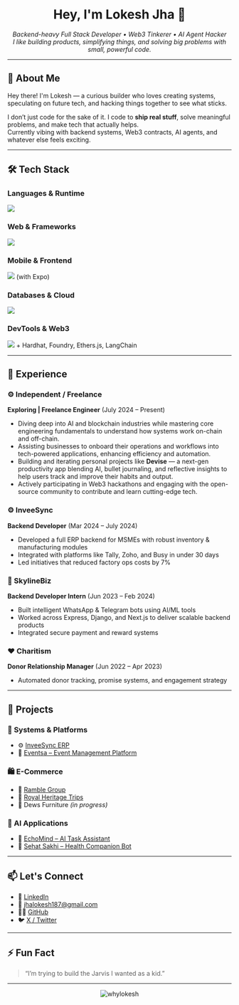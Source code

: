 <h1 align="center">Hey, I'm Lokesh Jha 👋</h1>

<p align="center">
  <em>Backend-heavy Full Stack Developer • Web3 Tinkerer • AI Agent Hacker</em><br>
  <em>I like building products, simplifying things, and solving big problems with small, powerful code.</em>
</p>

---

## 🧠 About Me

Hey there! I'm Lokesh — a curious builder who loves creating systems, speculating on future tech, and hacking things together to see what sticks.  

I don’t just code for the sake of it. I code to **ship real stuff**, solve meaningful problems, and make tech that actually helps.  
Currently vibing with backend systems, Web3 contracts, AI agents, and whatever else feels exciting.

---

## 🛠️ Tech Stack

### Languages & Runtime
<img src="https://skillicons.dev/icons?i=c,cpp,py,js,ts,solidity" />

### Web & Frameworks
<img src="https://skillicons.dev/icons?i=html,css,react,nextjs,tailwind,nodejs,express,django,flask" />

### Mobile & Frontend
<img src="https://skillicons.dev/icons?i=react" /> (with Expo)

### Databases & Cloud
<img src="https://skillicons.dev/icons?i=mysql,postgres,mongodb,dynamodb,aws,prisma,sequelize,redis" />

### DevTools & Web3
<img src="https://skillicons.dev/icons?i=git,github,vscode" /> + Hardhat, Foundry, Ethers.js, LangChain

---

## 💼 Experience

### ⚙️ Independent / Freelance  
**Exploring | Freelance Engineer** (July 2024 – Present)  
- Diving deep into AI and blockchain industries while mastering core engineering fundamentals to understand how systems work on-chain and off-chain.  
- Assisting businesses to onboard their operations and workflows into tech-powered applications, enhancing efficiency and automation.  
- Building and iterating personal projects like **Devise** — a next-gen productivity app blending AI, bullet journaling, and reflective insights to help users track and improve their habits and output.  
- Actively participating in Web3 hackathons and engaging with the open-source community to contribute and learn cutting-edge tech.  

### ⚙️ InveeSync  
**Backend Developer** (Mar 2024 – July 2024)  
- Developed a full ERP backend for MSMEs with robust inventory & manufacturing modules  
- Integrated with platforms like Tally, Zoho, and Busy in under 30 days  
- Led initiatives that reduced factory ops costs by 7%

### 🧠 SkylineBiz  
**Backend Developer Intern** (Jun 2023 – Feb 2024)  
- Built intelligent WhatsApp & Telegram bots using AI/ML tools  
- Worked across Express, Django, and Next.js to deliver scalable backend products  
- Integrated secure payment and reward systems

### ❤️ Charitism  
**Donor Relationship Manager** (Jun 2022 – Apr 2023)  
- Automated donor tracking, promise systems, and engagement strategy

---

## 🚀 Projects

### 🧾 Systems & Platforms
- ⚙️ [InveeSync ERP](https://inveesync.in/)  
- 📅 [Eventsa – Event Management Platform](https://www.eventsa.in/)

### 🛍️ E-Commerce
- 🛒 [Ramble Group](https://ramble-app.vercel.app/)  
- 🛒 [Royal Heritage Trips](https://royalheritagetrips.vercel.app/)  
- 🛒 Dews Furniture *(in progress)*

### 🤖 AI Applications
- 🤖 [EchoMind – AI Task Assistant](https://echomind.tech/)  
- 🤖 [Sehat Sakhi – Health Companion Bot](https://sehat-sakhi-front.vercel.app/)

---

## 📫 Let's Connect

- 💼 [LinkedIn](https://www.linkedin.com/in/lokesh-jha-32023b1b2)  
- 📧 [jhalokesh187@gmail.com](mailto:jhalokesh187@gmail.com)  
- 🧑‍💻 [GitHub](https://github.com/whylokesh)  
- 🐦 [X / Twitter](https://x.com/whylokesh)

---

## ⚡ Fun Fact

> “I’m trying to build the Jarvis I wanted as a kid.”

---

<p align="center">
  <img src="https://komarev.com/ghpvc/?username=whylokesh&label=Profile%20views&color=0e75b6&style=flat" alt="whylokesh" />
</p>
